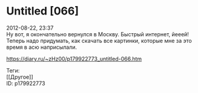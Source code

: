 Untitled [066]
===============

   
 2012-08-22, 23:37   
  Ну вот, я окончательно вернулся в Москву. Быстрый интернет, йееей! Теперь надо придумать, как скачать все картинки, которые мне за это время в асю наприсылали.   
    
 <https://diary.ru/~zHz00/p179922773_untitled-066.htm>   
   
 Теги:   
 [[Другое]]   
 ID: p179922773